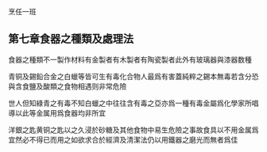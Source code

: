 烹任一班

## 第七章食器之種類及處理法

食器之種類不一製作材料有金製者有木製者有陶瓷製者此外有玻璃器與漆器数種



青铜及錫鉛合金之白蠟等皆可生有毒化合物人最爲有害蓋純粹之錫本無毒若含分恐與含食鹽及酸類之食物相遇则非常危險



世人但知綠青之有毒不知白蠟之中往往含有毒之亞亦爲一種有毒金屬爲化學家所唱導以此等金属用爲食器均非所宜



洋銀之匙黄铜之匙以之久浸於砂糖及其他食物中易生危險之事故食具以不用金属爲宜然必不得已而用之如欲求合於經濟及清潔法仍以用鐵器之磨光而無者爲佳

